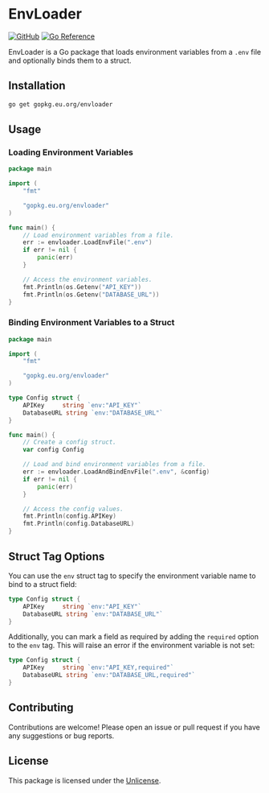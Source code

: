 # EnvLoader

[![GitHub](https://img.shields.io/github/license/unsafe-risk/envloader?style=for-the-badge)](https://github.com/unsafe-risk/envloader/blob/main/LICENSE)
[![Go Reference](https://img.shields.io/badge/go-reference-%23007d9c?style=for-the-badge&logo=go)](https://pkg.go.dev/gopkg.eu.org/envloader)

EnvLoader is a Go package that loads environment variables from a `.env` file and optionally binds them to a struct.

## Installation

```bash
go get gopkg.eu.org/envloader
```

## Usage

### Loading Environment Variables

```go
package main

import (
    "fmt"

    "gopkg.eu.org/envloader"
)

func main() {
    // Load environment variables from a file.
    err := envloader.LoadEnvFile(".env")
    if err != nil {
        panic(err)
    }

    // Access the environment variables.
    fmt.Println(os.Getenv("API_KEY"))
    fmt.Println(os.Getenv("DATABASE_URL"))
}
```

### Binding Environment Variables to a Struct

```go
package main

import (
    "fmt"

    "gopkg.eu.org/envloader"
)

type Config struct {
    APIKey     string `env:"API_KEY"`
    DatabaseURL string `env:"DATABASE_URL"`
}

func main() {
    // Create a config struct.
    var config Config

    // Load and bind environment variables from a file.
    err := envloader.LoadAndBindEnvFile(".env", &config)
    if err != nil {
        panic(err)
    }

    // Access the config values.
    fmt.Println(config.APIKey)
    fmt.Println(config.DatabaseURL)
}
```

## Struct Tag Options

You can use the `env` struct tag to specify the environment variable name to bind to a struct field:

```go
type Config struct {
    APIKey     string `env:"API_KEY"`
    DatabaseURL string `env:"DATABASE_URL"`
}
```

Additionally, you can mark a field as required by adding the `required` option to the `env` tag. This will raise an error if the environment variable is not set:

```go
type Config struct {
    APIKey     string `env:"API_KEY,required"`
    DatabaseURL string `env:"DATABASE_URL,required"`
}
```

## Contributing

Contributions are welcome! Please open an issue or pull request if you have any suggestions or bug reports.

## License

This package is licensed under the [Unlicense](https://github.com/unsafe-risk/envloader/blob/main/LICENSE).
